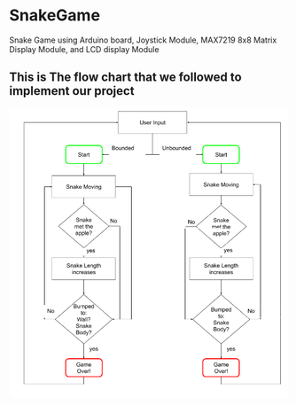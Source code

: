 # SnakeGame
Snake Game using Arduino board, Joystick Module, MAX7219 8x8 Matrix Display Module, and LCD display Module 

## This is The flow chart that we followed to implement our project
<img src=https://github.com/SewarYousef/SnakeGame/blob/main/FlowChart.png>

